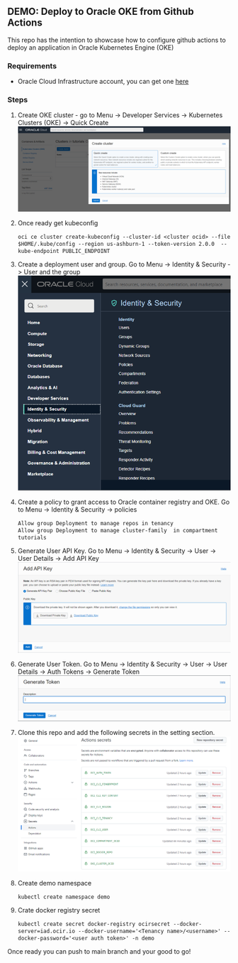 ## DEMO: Deploy to Oracle OKE from Github Actions

This repo has the intention to showcase how to configure github actions to deploy an application in Oracle Kubernetes Engine (OKE)

### Requirements
- Oracle Cloud Infrastructure account, you can get one [here](https://www.oracle.com/cloud/free/)

### Steps

1. Create OKE cluster - go to Menu -> Developer Services -> Kubernetes Clusters (OKE) -> Quick Create
![quickCrate](img/createOKE.PNG)

2. Once ready get kubeconfig
    ```
    oci ce cluster create-kubeconfig --cluster-id <cluster ocid> --file $HOME/.kube/config --region us-ashburn-1 --token-version 2.0.0  --kube-endpoint PUBLIC_ENDPOINT
    ```
3. Create a deployment user and group. Go to Menu -> Identity & Security -> User and the group
![iam](img/iam.PNG)

4. Create a policy to grant access to Oracle container registry and OKE. Go to Menu -> Identity & Security -> policies
    ```
    Allow group Deployment to manage repos in tenancy
    Allow group Deployment to manage cluster-family  in compartment tutorials
    ```
5. Generate User API Key. Go to Menu -> Identity & Security -> User -> User Details -> Add API Key
![apikey](img/userAPIKeys.PNG)

6. Generate User Token. Go to Menu -> Identity & Security -> User -> User Details -> Auth Tokens -> Generate Token
![token](img/auth.PNG)

7. Clone this repo and add the following secrets in the setting section.
![secret](img/secrets.PNG)

8. Create demo namespace
    ```
    kubectl create namespace demo
    ```
9. Crate docker registry secret
    ```
    kubectl create secret docker-registry ocirsecret --docker-server=iad.ocir.io --docker-username='<Tenancy name>/<username>' --docker-password='<user auth token>' -n demo
    ```

Once ready you can push to main branch and your good to go!